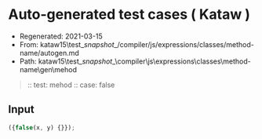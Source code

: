# Auto-generated test cases ( Kataw )
- Regenerated: 2021-03-15
- From: kataw15\test\__snapshot__/compiler/js/expressions/classes/method-name/autogen.md
- Path: kataw15\test\__snapshot__\compiler\js\expressions\classes\method-name\gen\mehod
> :: test: mehod
> :: case: false
## Input

`````js
({false(x, y) {}});
`````

